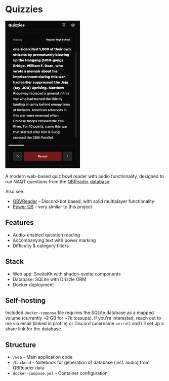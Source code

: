 # Quizzies

![Quizzies screenshot](https://raw.githubusercontent.com/avirut/quizzies/refs/heads/master/screenshot.jpg)

A modern web-based quiz bowl reader with audio functionality, designed to run NAQT questions from the [QBReader database](https://www.qbreader.org/database/).

Also see:
- [QBVReader](https://hsquizbowl.org/forums/viewtopic.php?t=28652) - Discord-bot based, with solid multiplayer functionality
- [Power QB](https://www.powerqb.org/) - very similar to this project

## Features

- Audio-enabled question reading
- Accompanying text with power marking
- Difficulty & category filters

## Stack

- Web app: SvelteKit with shadcn-svelte components
- Database: SQLite with Drizzle ORM
- Docker deployment

## Self-hosting

Included `docker-compose` file requires the SQLite database as a mapped volume (currently ~2 GB for ~7k tossups). If you're interested, reach out to me via email (linked in profile) or Discord (username `avirut`) and I'll set up a share link for the database.

## Structure

- `/web` - Main application code
- `/backend` - Notebook for generation of database (incl. audio) from QBReader data
- `docker-compose.yml` - Container configuration

